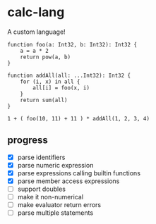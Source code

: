# calc-lang

A custom language!

```
function foo(a: Int32, b: Int32): Int32 {
    a = a * 2
    return pow(a, b)
}

function addAll(all: ...Int32): Int32 {
    for (i, x) in all {
        all[i] = foo(x, i)
    }
    return sum(all)
}

1 + ( foo(10, 11) + 11 ) * addAll(1, 2, 3, 4)
```


## progress

- [x] parse identifiers
- [x] parse numeric expression
- [x] parse expressions calling builtin functions
- [x] parse member access expressions
- [ ] support doubles
- [ ] make it non-numerical
- [ ] make evaluator return errors
- [ ] parse multiple statements
